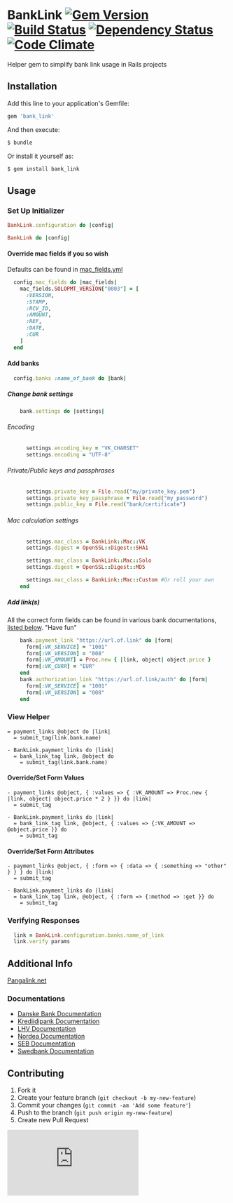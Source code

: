 # BankLink [![Gem Version](https://badge.fury.io/rb/bank_link.png)](https://rubygems.org/gems/bank_link) [![Build Status](https://travis-ci.org/jhaesus/bank_link.png?branch=master)](https://travis-ci.org/jhaesus/bank_link) [![Dependency Status](https://gemnasium.com/jhaesus/bank_link.png)](https://gemnasium.com/jhaesus/bank_link) [![Code Climate](https://codeclimate.com/github/jhaesus/bank_link.png)](https://codeclimate.com/github/jhaesus/bank_link)

Helper gem to simplify bank link usage in Rails projects

## Installation

Add this line to your application's Gemfile:
```ruby
gem 'bank_link'
```
And then execute:
```bash
$ bundle
```
Or install it yourself as:
```bash
$ gem install bank_link
```
## Usage

### Set Up Initializer
```ruby
BankLink.configuration do |config|
```
```ruby
BankLink do |config|
```
#### Override mac fields if you so wish
Defaults can be found in [mac_fields.yml](https://github.com/jhaesus/bank_link/blob/master/mac_fields.yml)
```ruby
  config.mac_fields do |mac_fields|
    mac_fields.SOLOPMT_VERSION["0003"] = [
      :VERSION,
      :STAMP,
      :RCV_ID,
      :AMOUNT,
      :REF,
      :DATE,
      :CUR
    ]
  end
```
#### Add banks
```ruby
  config.banks :name_of_bank do |bank|
```
##### Change bank settings
```ruby
    bank.settings do |settings|
```
###### Encoding
```ruby
      settings.encoding_key = "VK_CHARSET"
      settings.encoding = "UTF-8"
```
###### Private/Public keys and passphrases
```ruby
      settings.private_key = File.read("my/private_key.pem")
      settings.private_key_passphrase = File.read("my_password")
      settings.public_key = File.read("bank/certificate")
```
###### Mac calculation settings
```ruby
      settings.mac_class = BankLink::Mac::VK
      settings.digest = OpenSSL::Digest::SHA1

      settings.mac_class = BankLink::Mac::Solo
      settings.digest = OpenSSL::Digest::MD5

      settings.mac_class = BankLink::Mac::Custom #Or roll your own
    end
```
##### Add link(s)
All the correct form fields can be found in various bank documentations, [listed below](https://github.com/jhaesus/bank_link/edit/master/README.md#additional-info). "Have fun"
```ruby
    bank.payment_link "https://url.of.link" do |form|
      form[:VK_SERVICE] = "1001"
      form[:VK_VERSION] = "008"
      form[:VK_AMOUNT] = Proc.new { |link, object| object.price }
      form[:VK_CURR] = "EUR"
    end
    bank.authorization_link "https://url.of.link/auth" do |form|
      form[:VK_SERVICE] = "1001"
      form[:VK_VERSION] = "008"
    end
```
### View Helper
```haml
= payment_links @object do |link|
  = submit_tag(link.bank.name)
```
```haml
- BankLink.payment_links do |link|
  = bank_link_tag link, @object do
    = submit_tag(link.bank.name)
```
#### Override/Set Form Values
```haml
- payment_links @object, { :values => { :VK_AMOUNT => Proc.new { |link, object| object.price * 2 } }} do |link|
  = submit_tag
```
```haml
- BankLink.payment_links do |link|
  = bank_link_tag link, @object, { :values => {:VK_AMOUNT => @object.price }} do
    = submit_tag
```
#### Override/Set Form Attributes
```haml
- payment_links @object, { :form => { :data => { :something => "other" } } } do |link|
  = submit_tag
```
```haml
- BankLink.payment_links do |link|
  = bank_link_tag link, @object, { :form => {:method => :get }} do
    = submit_tag
```
### Verifying Responses
```ruby
  link = BankLink.configuration.banks.name_of_link
  link.verify params
```

## Additional Info
[Pangalink.net](https://pangalink.net/info)
### Documentations
- [Danske Bank Documentation](http://www.danskebank.ee/et/14732.html)
- [Krediidipank Documentation](http://www.krediidipank.ee/business/settlements/bank-link/tehniline_kirjeldus.pdf)
- [LHV Documentation](http://www.lhv.ee/images/docs/Bank_Link_Technical_Specification-ET.pdf)
- [Nordea Documentation](http://www.nordea.ee/sitemod/upload/root/www.nordea.ee%20-%20default/Teenused%20firmale/E-Payment_v1_1.pdf)
- [SEB Documentation](http://www.seb.ee/ari/maksete-kogumine/maksete-kogumine-internetis/tehniline-spetsifikatsioon)
- [Swedbank Documentation](https://www.swedbank.ee/static/pdf/business/d2d/paymentcollection/info_banklink_techspec_est.pdf)

## Contributing

1. Fork it
2. Create your feature branch (`git checkout -b my-new-feature`)
3. Commit your changes (`git commit -am 'Add some feature'`)
4. Push to the branch (`git push origin my-new-feature`)
5. Create new Pull Request

[![GA](http://ga.webdigi.co.uk/fbga.php?googlecode=UA-44875948-6&pagelink=https%3A//github.com/jhaesus/bank_link&pagetitle=jhaesus/bank_link)](https://github.com/jhaesus/bank_link)